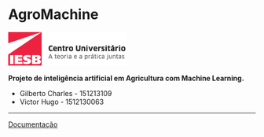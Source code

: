 # AgroMachine

![logo](assets/img/logo.png)

**Projeto de inteligência artificial em Agricultura com Machine Learning.**

- Gilberto Charles - 151213109
- Victor Hugo - 1512130063

---

[Documentação](https://github.com/GilbertoCharles/AgroMachine/blob/master/doc/doc.pdf)
